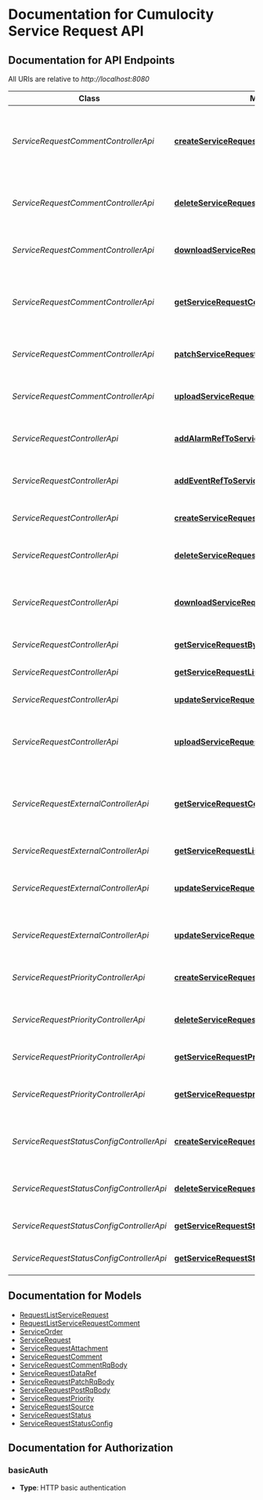 # Documentation for Cumulocity Service Request API

<a name="documentation-for-api-endpoints"></a>
## Documentation for API Endpoints

All URIs are relative to *http://localhost:8080*

| Class | Method | HTTP request | Description |
|------------ | ------------- | ------------- | -------------|
| *ServiceRequestCommentControllerApi* | [**createServiceRequestComment**](Apis/ServiceRequestCommentControllerApi.md#createservicerequestcomment) | **POST** /api/service/request/{serviceRequestId}/comment | Add new service request comment to specific service request. |
*ServiceRequestCommentControllerApi* | [**deleteServiceRequestCommentById**](Apis/ServiceRequestCommentControllerApi.md#deleteservicerequestcommentbyid) | **DELETE** /api/service/request/comment/{commentId} | DELETE service request comment by Id |
*ServiceRequestCommentControllerApi* | [**downloadServiceRequestCommentAttachment**](Apis/ServiceRequestCommentControllerApi.md#downloadservicerequestcommentattachment) | **GET** /api/service/request/comment/{commentId}/attachment | DOWNLOAD attachment for specific comment |
*ServiceRequestCommentControllerApi* | [**getServiceRequestCommentList**](Apis/ServiceRequestCommentControllerApi.md#getservicerequestcommentlist) | **GET** /api/service/request/{serviceRequestId}/comment | Returns all comments of specific service request by internal Id. |
*ServiceRequestCommentControllerApi* | [**patchServiceRequestCommentById**](Apis/ServiceRequestCommentControllerApi.md#patchservicerequestcommentbyid) | **PUT** /api/service/request/comment/{commentId} | PUT service request comment by Id |
*ServiceRequestCommentControllerApi* | [**uploadServiceRequestCommentAttachment**](Apis/ServiceRequestCommentControllerApi.md#uploadservicerequestcommentattachment) | **POST** /api/service/request/comment/{commentId}/attachment | UPLOAD attachment for specific comment |
| *ServiceRequestControllerApi* | [**addAlarmRefToServiceRequest**](Apis/ServiceRequestControllerApi.md#addalarmreftoservicerequest) | **PUT** /api/service/request/{serviceRequestId}/alarm | Add alarm reference to service request |
*ServiceRequestControllerApi* | [**addEventRefToServiceRequest**](Apis/ServiceRequestControllerApi.md#addeventreftoservicerequest) | **PUT** /api/service/request/{serviceRequestId}/event | Add event reference to service request |
*ServiceRequestControllerApi* | [**createServiceRequest**](Apis/ServiceRequestControllerApi.md#createservicerequest) | **POST** /api/service/request | CREATE service request |
*ServiceRequestControllerApi* | [**deleteServiceRequestById**](Apis/ServiceRequestControllerApi.md#deleteservicerequestbyid) | **DELETE** /api/service/request/{serviceRequestId} | DELETE service request by Id |
*ServiceRequestControllerApi* | [**downloadServiceRequestAttachment**](Apis/ServiceRequestControllerApi.md#downloadservicerequestattachment) | **GET** /api/service/request/{serviceRequestId}/attachment | DOWNLOAD attachment for specific service request |
*ServiceRequestControllerApi* | [**getServiceRequestById**](Apis/ServiceRequestControllerApi.md#getservicerequestbyid) | **GET** /api/service/request/{serviceRequestId} | GET service request by Id |
*ServiceRequestControllerApi* | [**getServiceRequestList**](Apis/ServiceRequestControllerApi.md#getservicerequestlist) | **GET** /api/service/request | GET service request list |
*ServiceRequestControllerApi* | [**updateServiceRequestById**](Apis/ServiceRequestControllerApi.md#updateservicerequestbyid) | **PUT** /api/service/request/{serviceRequestId} | PUT service request by Id |
*ServiceRequestControllerApi* | [**uploadServiceRequestAttachment**](Apis/ServiceRequestControllerApi.md#uploadservicerequestattachment) | **POST** /api/service/request/{serviceRequestId}/attachment | UPLOAD attachment for specific service request |
| *ServiceRequestExternalControllerApi* | [**getServiceRequestCommentList1**](Apis/ServiceRequestExternalControllerApi.md#getservicerequestcommentlist1) | **GET** /api/adapter/service/request/{serviceRequestId}/comment | Returns all user comments of specific service request by internal Id. |
*ServiceRequestExternalControllerApi* | [**getServiceRequestList1**](Apis/ServiceRequestExternalControllerApi.md#getservicerequestlist1) | **GET** /api/adapter/service/request | GET service request list |
*ServiceRequestExternalControllerApi* | [**updateServiceRequestIsActiveById**](Apis/ServiceRequestExternalControllerApi.md#updateservicerequestisactivebyid) | **PUT** /api/adapter/service/request/{serviceRequestId}/active | UPDATE service request active status by Id |
*ServiceRequestExternalControllerApi* | [**updateServiceRequestStatusById**](Apis/ServiceRequestExternalControllerApi.md#updateservicerequeststatusbyid) | **PUT** /api/adapter/service/request/{serviceRequestId}/status | UPDATE service request status by Id |
| *ServiceRequestPriorityControllerApi* | [**createServiceRequestPriorityList**](Apis/ServiceRequestPriorityControllerApi.md#createservicerequestprioritylist) | **POST** /api/service/request/priority | CREATE or UPDATE complete priority list |
*ServiceRequestPriorityControllerApi* | [**deleteServiceRequestpriorityById**](Apis/ServiceRequestPriorityControllerApi.md#deleteservicerequestprioritybyid) | **DELETE** /api/service/request/priority/{priorityOrdinal} | DELETE service request priority |
*ServiceRequestPriorityControllerApi* | [**getServiceRequestPriorityList**](Apis/ServiceRequestPriorityControllerApi.md#getservicerequestprioritylist) | **GET** /api/service/request/priority | GET service request priority list |
*ServiceRequestPriorityControllerApi* | [**getServiceRequestpriorityById**](Apis/ServiceRequestPriorityControllerApi.md#getservicerequestprioritybyid) | **GET** /api/service/request/priority/{priorityOrdinal} | GET service request priority by ordinal |
| *ServiceRequestStatusConfigControllerApi* | [**createServiceRequestStatusConfigList**](Apis/ServiceRequestStatusConfigControllerApi.md#createservicerequeststatusconfiglist) | **POST** /api/service/request/status | CREATE or UPDATE service request status list |
*ServiceRequestStatusConfigControllerApi* | [**deleteServiceRequestStatusConfigById**](Apis/ServiceRequestStatusConfigControllerApi.md#deleteservicerequeststatusconfigbyid) | **DELETE** /api/service/request/status/{statusId} | DELETE service request status by Id |
*ServiceRequestStatusConfigControllerApi* | [**getServiceRequestStatusConfigById**](Apis/ServiceRequestStatusConfigControllerApi.md#getservicerequeststatusconfigbyid) | **GET** /api/service/request/status/{statusId} | GET service request status by Id |
*ServiceRequestStatusConfigControllerApi* | [**getServiceRequestStatusConfigList**](Apis/ServiceRequestStatusConfigControllerApi.md#getservicerequeststatusconfiglist) | **GET** /api/service/request/status | GET service request status list |


<a name="documentation-for-models"></a>
## Documentation for Models

 - [RequestListServiceRequest](./Models/RequestListServiceRequest.md)
 - [RequestListServiceRequestComment](./Models/RequestListServiceRequestComment.md)
 - [ServiceOrder](./Models/ServiceOrder.md)
 - [ServiceRequest](./Models/ServiceRequest.md)
 - [ServiceRequestAttachment](./Models/ServiceRequestAttachment.md)
 - [ServiceRequestComment](./Models/ServiceRequestComment.md)
 - [ServiceRequestCommentRqBody](./Models/ServiceRequestCommentRqBody.md)
 - [ServiceRequestDataRef](./Models/ServiceRequestDataRef.md)
 - [ServiceRequestPatchRqBody](./Models/ServiceRequestPatchRqBody.md)
 - [ServiceRequestPostRqBody](./Models/ServiceRequestPostRqBody.md)
 - [ServiceRequestPriority](./Models/ServiceRequestPriority.md)
 - [ServiceRequestSource](./Models/ServiceRequestSource.md)
 - [ServiceRequestStatus](./Models/ServiceRequestStatus.md)
 - [ServiceRequestStatusConfig](./Models/ServiceRequestStatusConfig.md)


<a name="documentation-for-authorization"></a>
## Documentation for Authorization

<a name="basicAuth"></a>
### basicAuth

- **Type**: HTTP basic authentication

